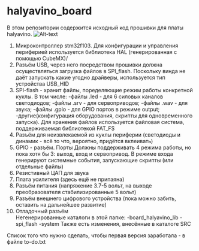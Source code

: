 # halyavino_board
В этом репозитории содержится исходный код прошивки для платы halyavino.
![Alt-text](https://github.com/NikitaKhalyavin/halyavino_board/raw/master/board_image.jpg "Изображение платы")
1) Микроконтроллер stm32f103. Для конфигурации и управления периферией используется библиотека HAL (генерированная с помощью CubeMX)/
2) Разъём USB, через него посредством прошивки должна осуществляться загрузка файлов в SPI_flash. 
Поскольку винда не даёт запускать какие угодно драйверы, используется тип устройства USB_HID
3) SPI-flash - хранит файлы, поределяющие режим работы конкретной куклы. В том числе: 
-файлы .led - для 6 силовых каналов светодиодов; 
-файлы .srv - для сервоприводов;
-файлы .wav - для звука;
-файлы .gpio - для GPIO портов в режиме output;
-другие(конфигурация оборудования,  скрипты для одновременного запуска).
Для хранения файлов используется файловая система, поддерживаемая библиотекой FAT_FS
4) Разъём для неизвлекаемой из куклы периферии (светодиоды и динамик - всё то что, вероятно, придётся вклеивать)
5) GPIO - разъём. Порты Должны поддерживать 4 режима работы, но пока хотя бы 3: выход, вход и сервопривод. 
В режиме входа генерируют системные события, запускающие скрипты (или отдельные файлы)
6) Резистивный ЦАП для звука
7) Плата усилителя (здесь ещё не припаяна)
8) Разъём питания (напряжение 3.7-5 вольт, на выходе преобразователя стабилизированные 5 вольт)
9) Разъём внешнего цифрового устройства (пока можно забить, оставить на дальнейшее развитие)
10) Отладочный разъём  
Негенерированные каталоги в этой папке:
-board_halyavino_lib
-spi_flash
-system
Также есть изменения, внесённые в каталоге SRC

Список того что нужно сделать, чтобы первая версия заработала - в файле to-do.txt
